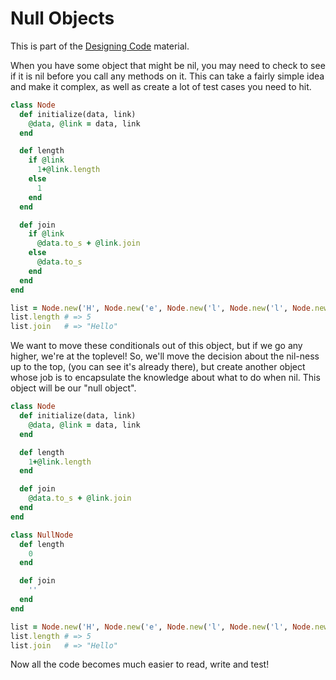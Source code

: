 Null Objects
============

This is part of the [Designing Code](designing-code.md) material.

When you have some object that might be nil, you may need to check to see if it is nil
before you call any methods on it. This can take a fairly simple idea and make it complex,
as well as create a lot of test cases you need to hit.

```ruby
class Node
  def initialize(data, link)
    @data, @link = data, link
  end

  def length
    if @link
      1+@link.length
    else
      1
    end
  end

  def join
    if @link
      @data.to_s + @link.join
    else
      @data.to_s
    end
  end
end

list = Node.new('H', Node.new('e', Node.new('l', Node.new('l', Node.new('o', nil)))))
list.length # => 5
list.join   # => "Hello"
```

We want to move these conditionals out of this object, but if we go any higher, we're
at the toplevel! So, we'll move the decision about the nil-ness up to the top,
(you can see it's already there), but create another object whose job is to encapsulate
the knowledge about what to do when nil. This object will be our "null object".


```ruby
class Node
  def initialize(data, link)
    @data, @link = data, link
  end

  def length
    1+@link.length
  end

  def join
    @data.to_s + @link.join
  end
end

class NullNode
  def length
    0
  end

  def join
    ''
  end
end

list = Node.new('H', Node.new('e', Node.new('l', Node.new('l', Node.new('o', NullNode.new)))))
list.length # => 5
list.join   # => "Hello"
```

Now all the code becomes much easier to read, write and test!
